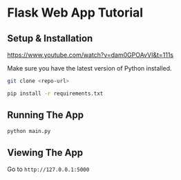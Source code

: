 # Flask Web App Tutorial

## Setup & Installation

https://www.youtube.com/watch?v=dam0GPOAvVI&t=111s

Make sure you have the latest version of Python installed.

```bash
git clone <repo-url>
```

```bash
pip install -r requirements.txt
```

## Running The App

```bash
python main.py
```

## Viewing The App

Go to `http://127.0.0.1:5000`
